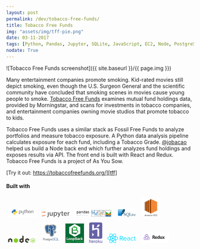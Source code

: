 ```yaml
---
layout: post
permalink: /dev/tobacco-free-funds/
title: Tobacco Free Funds
img: "assets/img/tff-pie.png"
date: 03-11-2017
tags: [Python, Pandas, Jupyter, SQLite, JavaScript, EC2, Node, PostgreSQL, LoopBack, Heroku, React, Redux, Portfolio]
nodate: True
---
```


![Tobacco Free Funds screenshot]({{ site.baseurl }}/{{ page.img }})

Many entertainment companies promote smoking. Kid-rated movies still depict smoking, even though the U.S. Surgeon General and the scientific community have concluded that smoking scenes in movies cause young people to smoke. [Tobacco Free Funds][tff] examines mutual fund holdings data, provided by Morningstar, and scans for investments in tobacco companies, and entertainment companies owning movie studios that promote tobacco to kids.

Tobacco Free Funds uses a similar stack as Fossil Free Funds to analyze portfolios and measure tobacco exposure. A Python data analysis pipeline calculates exposure for each fund, including a Tobacco Grade. [@jobacao][jcao] helped us build a Node back end which further analyzes fund holdings and exposes  results via API. The front end is built with React and Redux. Tobacco Free Funds is a project of As You Sow.

[Try it out: https://tobaccofreefunds.org/][tff]

#### Built with

<img src="/assets/img/python-logo.png" alt="Python" style="width: 15%; padding: 5px;"/>
<img src="/assets/img/jupyter.png" alt="Jupyter" style="width: 15%; padding: 5px;"/>
<img src="/assets/img/pandas_logo.png" alt="Pandas" style="width: 20%; padding: 5px;"/>
<img src="/assets/img/sqlite.png" alt="SQLite" style="width: 10%; padding: 5px;"/>

<img src="/assets/img/EC2-logo.jpg" alt="AWS EC2" style="width: 10%; padding: 5px;"/>
<img src="/assets/img/node_logo.svg" alt="Node.js" style="width: 15%; padding: 5px;"/>
<img src="/assets/img/postgresql-logo.png" alt="PostgreSQL" style="width: 10%; padding: 5px;"/>
<img src="/assets/img/loopback-logo-sm.png" alt="Loopback" style="width: 10%; padding: 5px;"/>

<img src="/assets/img/heroku.svg" alt="AWS EC2" style="width: 7%; padding: 5px;"/>
<img src="/assets/img/react_logo.png" alt="React" style="width: 15%; padding: 5px;"/>
<img src="/assets/img/redux_logo.png" alt="Redux" style="width: 15%; padding: 5px;"/>

[tff]: https://tobaccofreefunds.org
[jcao]: https://github.com/jobacao

